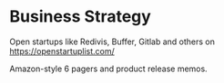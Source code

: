 # Business Strategy

Open startups like Redivis, Buffer, Gitlab and others on https://openstartuplist.com/

Amazon-style 6 pagers and product release memos.
